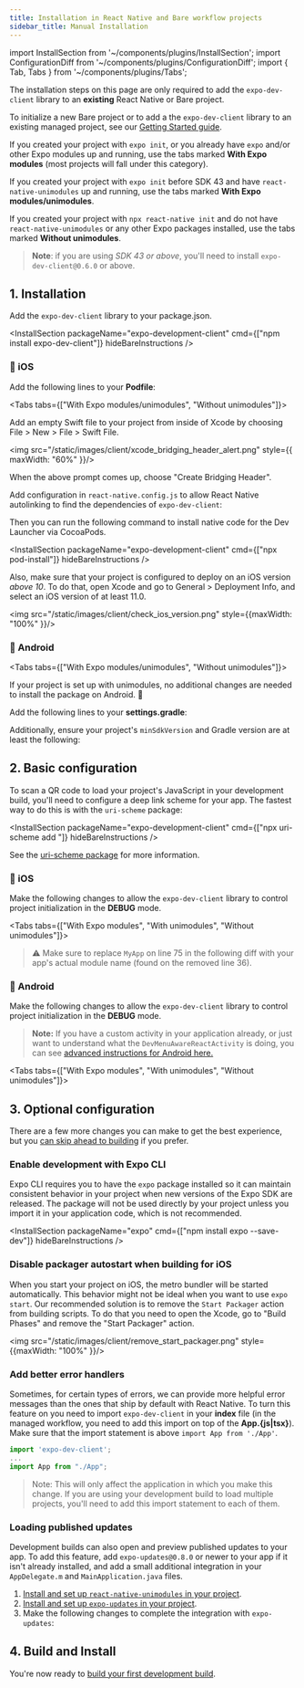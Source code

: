 ```yaml
---
title: Installation in React Native and Bare workflow projects
sidebar_title: Manual Installation
---
```


import InstallSection from '~/components/plugins/InstallSection';
import ConfigurationDiff from '~/components/plugins/ConfigurationDiff';
import { Tab, Tabs } from '~/components/plugins/Tabs';

The installation steps on this page are only required to add the `expo-dev-client` library to an **existing** React Native or Bare project.

To initialize a new Bare project or to add a the `expo-dev-client` library to an existing managed project, see our [Getting Started guide](getting-started.md).

If you created your project with `expo init`, or you already have `expo` and/or other Expo modules up and running, use the tabs marked **With Expo modules** (most projects will fall under this category).

If you created your project with `expo init` before SDK 43 and have `react-native-unimodules` up and running, use the tabs marked **With Expo modules/unimodules**.

If you created your project with `npx react-native init` and do not have `react-native-unimodules` or any other Expo packages installed, use the tabs marked **Without unimodules**.

> **Note**: if you are using _SDK 43 or above_, you'll need to install `expo-dev-client@0.6.0` or above.

## 1. Installation

Add the `expo-dev-client` library to your package.json.

<InstallSection packageName="expo-development-client" cmd={["npm install expo-dev-client"]} hideBareInstructions />

### 🍏 iOS

Add the following lines to your **Podfile**:

<Tabs tabs={["With Expo modules/unimodules", "Without unimodules"]}>

<Tab >
<ConfigurationDiff source="/static/diffs/client/podfile.diff" />
</Tab>

<Tab >
<ConfigurationDiff source="/static/diffs/client/podfile-no-unimodules.diff" />

Add an empty Swift file to your project from inside of Xcode by choosing File > New > File > Swift File.

<img src="/static/images/client/xcode_bridging_header_alert.png" style={{ maxWidth: "60%" }}/>

When the above prompt comes up, choose "Create Bridging Header".

</Tab>

</Tabs>

Add configuration in `react-native.config.js` to allow React Native autolinking to find the dependencies of `expo-dev-client`:

<ConfigurationDiff source="/static/diffs/client/react-native.config.js.diff" />

Then you can run the following command to install native code for the Dev Launcher via CocoaPods.

<InstallSection packageName="expo-development-client" cmd={["npx pod-install"]} hideBareInstructions />

Also, make sure that your project is configured to deploy on an iOS version _above 10_.
To do that, open Xcode and go to General > Deployment Info, and select an iOS version of at least 11.0.

<img src="/static/images/client/check_ios_version.png" style={{maxWidth: "100%" }}/>

### 🤖 Android

<Tabs tabs={["With Expo modules/unimodules", "Without unimodules"]}>

<Tab >

If your project is set up with unimodules, no additional changes are needed to install the package on Android. 🎉

</Tab>

<Tab >

Add the following lines to your **settings.gradle**:

<ConfigurationDiff source="/static/diffs/client/settings-gradle-no-unimodules.diff" />

Additionally, ensure your project's `minSdkVersion` and Gradle version are at least the following:

<ConfigurationDiff source="/static/diffs/client/gradle-no-unimodules.diff" />

</Tab>

</Tabs>

## 2. Basic configuration

To scan a QR code to load your project's JavaScript in your development build, you'll need to configure a deep link scheme for your app. The fastest way to do this is with the `uri-scheme` package:

<InstallSection packageName="expo-development-client" cmd={["npx uri-scheme add <your scheme>"]} hideBareInstructions />

See the [uri-scheme package](https://www.npmjs.com/package/uri-scheme) for more information.

### 🍏 iOS

Make the following changes to allow the `expo-dev-client` library to control project initialization in the **DEBUG** mode.

<Tabs tabs={["With Expo modules", "With unimodules", "Without unimodules"]}>

<Tab >
<ConfigurationDiff source="/static/diffs/client/app-delegate-expo-modules.diff" />
</Tab>

<Tab >
<ConfigurationDiff source="/static/diffs/client/app-delegate.diff" />
</Tab>

<Tab >

> ⚠️ Make sure to replace `MyApp` on line 75 in the following diff with your app's actual module name (found on the removed line 36).

<ConfigurationDiff source="/static/diffs/client/app-delegate-no-unimodules.diff" />

</Tab>

</Tabs>

### 🤖 Android

Make the following changes to allow the `expo-dev-client` library to control project initialization in the **DEBUG** mode.

> **Note:** If you have a custom activity in your application already, or just want to understand what the `DevMenuAwareReactActivity` is doing, you can see [advanced instructions for Android here.](https://github.com/expo/expo/tree/master/packages/expo-dev-menu#-android)

<Tabs tabs={["With Expo modules", "With unimodules", "Without unimodules"]}>

<Tab >
<ConfigurationDiff source="/static/diffs/client/main-activity-and-application-expo-modules.diff" />
</Tab>

<Tab >
<ConfigurationDiff source="/static/diffs/client/main-activity-and-application.diff" />
</Tab>

<Tab >
<ConfigurationDiff source="/static/diffs/client/main-activity-and-application-no-unimodules.diff" />
</Tab>

</Tabs>

## 3. Optional configuration

There are a few more changes you can make to get the best experience, but you [can skip ahead to building](/development/getting-started/#building-and-installing-your-first-development-build) if you prefer.

### Enable development with Expo CLI

Expo CLI requires you to have the `expo` package installed so it can maintain consistent behavior in your project when new versions of the Expo SDK are released. The package will not be used directly by your project unless you import it in your application code, which is not recommended.

<InstallSection packageName="expo" cmd={["npm install expo --save-dev"]} hideBareInstructions />

### Disable packager autostart when building for iOS

When you start your project on iOS, the metro bundler will be started automatically. This behavior might not be ideal when you want to use `expo start`. Our recommended solution is to remove the `Start Packager` action from building scripts. To do that you need to open the Xcode, go to "Build Phases" and remove the "Start Packager" action.

<img src="/static/images/client/remove_start_packager.png" style={{maxWidth: "100%" }}/>

### Add better error handlers

Sometimes, for certain types of errors, we can provide more helpful error messages than the ones that ship by default with React Native. To turn this feature on you need to import `expo-dev-client` in your **index** file (in the managed workflow, you need to add this import on top of the **App.{js|tsx}**). Make sure that the import statement is above `import App from './App'`.

```js
import 'expo-dev-client';
...
import App from "./App";
```

> Note: This will only affect the application in which you make this change. If you are using your development build to load multiple projects, you'll need to add this import statement to each of them.

### Loading published updates

Development builds can also open and preview published updates to your app. To add this feature, add `expo-updates@0.8.0` or newer to your app if it isn't already installed, and add a small additional integration in your `AppDelegate.m` and `MainApplication.java` files.

1. [Install and set up `react-native-unimodules` in your project](../bare/installing-unimodules.md).
2. [Install and set up `expo-updates` in your project](../bare/installing-updates.md).
3. Make the following changes to complete the integration with `expo-updates`:

<ConfigurationDiff source="/static/diffs/client/app-delegate-updates.diff" />

<ConfigurationDiff source="/static/diffs/client/main-application-updates.diff" />

## 4. Build and Install

You're now ready to [build your first development build](/development/getting-started.md#building-and-installing-your-first-development-build).
